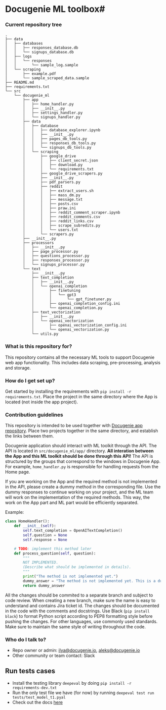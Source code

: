 # Docugenie ML toolbox#

### Current repository tree ###

```
.
├── data
│   ├── databases
│   │   ├── responses_database.db
│   │   └── signups_database.db
│   ├── logs
│   │   └── responses
│   │       └── sample_log.sample
│   └── scraping
│       ├── example.pdf
│       └── sample_scraped_data.sample
├── README.md
├── requirements.txt
└── src
    └── docugenie_ml
        ├── app
        │   ├── home_handler.py
        │   ├── __init__.py
        │   ├── settings_handler.py
        │   └── signups_handler.py
        ├── data
        │   ├── database
        │   │   ├── database_explorer.ipynb
        │   │   ├── __init__.py
        │   │   ├── pages_db_tools.py
        │   │   ├── responses_db_tools.py
        │   │   └── signups_db_tools.py
        │   └── scraping
        │       ├── google_drive
        │       │   ├── client_secret.json
        │       │   ├── download.py
        │       │   └── requirements.txt
        │       ├── google_drive_scrapers.py
        │       ├── __init__.py
        │       ├── pdf_parsers.py
        │       ├── reddit
        │       │   ├── extract_users.sh
        │       │   ├── mass_dm.py
        │       │   ├── message.txt
        │       │   ├── posts.csv
        │       │   ├── praw.ini
        │       │   ├── reddit_comment_scraper.ipynb
        │       │   ├── reddit_comments.csv
        │       │   ├── reddit_links.csv
        │       │   ├── scrape_subredits.py
        │       │   └── users.txt
        │       └── scrapers.py
        ├── __init__.py
        ├── processors
        │   ├── __init__.py
        │   ├── page_processor.py
        │   ├── questions_processor.py
        │   ├── responses_processor.py
        │   └── signups_processor.py
        └── text
            ├── __init__.py
            ├── text_completion
            │   ├── __init__.py
            │   └── openai_completion
            │       ├── finetuning
            │       │   └── gpt3
            │       │       └── gpt_finetuner.py
            │       ├── openai_completion_config.ini
            │       └── openai_completion.py
            ├── text_vectorization
            │   ├── __init__.py
            │   └── openai_vectorization
            │       ├── openai_vectorization_config.ini
            │       └── openai_vectorization.py
            └── utils.py

```

### What is this repository for? ###
This repository contains all the necessary ML tools to support Docugenie web app functionality. 
This includes data scraping, pre-processing, analysis and storage.  

### How do I get set up? ###
Get started by installing the requirements with ```pip install -r requirements.txt```. 
Place the project in the same directory where the App is located (not inside the app project). 

### Contribution guidelines ###
This repository is intended to be used together with [Docugenie app repository](https://bitbucket.org/docugenie/docugenie/src/main/).
Place two projects together in the same directory, and establish the links between them. 

Docugenie application should interact with ML toolkit through the API.
The API is located in ```src/docugenie_ml/app/``` directory. 
**All interation between the App and this ML toolkit should be done through this API!** 
The API is structured by the groups that correspond to the windows in Docugenie App.
For example, ```home_handler.py``` is responsible for handling requests from the Home page. 

If you are working on the App and the required method is not implemented in the API, please create a dummy method in the corresponding file. 
Use the dummy responses to continue working on your project, and the ML team will work on the implementation of the required methods. 
This way, the work on the App part and ML part would be efficiently separated. 
 
Example:

```python
class HomeHandler():
    def __init__(self):
        self.text_completion = OpenAITextCompletion()
        self.question = None
        self.response = None

    # TODO: implement this method later
    def process_question(self, question): 
        """ 
        NOT IMPLEMENTED.
        (Describe what should be implemented in details).
        """
        print("The method is not implemented yet.")
        dummy_answer = "The method is not implemented yet. This is a dummy answer to your question."
        return dummy_answer 
```

All the changes should be commited to a separate branch and subject to code review. 
When creating a new branch, make sure the name is easy to understand and contains Jira ticket id. 
The changes should be documented in the code with the comments and docstrings. 
Use Black (```pip install black```) to format Python script according to PEP8 formatting style before pushing the changes. 
For other languages, use commonly used standards.
Make sure to maintain the same style of writing throughout the code.

### Who do I talk to? ###

* Repo owner or admin: ilya@docugenie.io, aleks@docugenie.io
* Other community or team contact: Slack

## Run tests cases

* Install the testing library `deepeval` by doing `pip install -r requirements-dev.txt`
* Run the only test file we have (for now) by running `deepeval test run tests/test_model_t1.pyal `
* Check out the docs [here](https://docs.confident-ai.com/docs/getting-started) 
